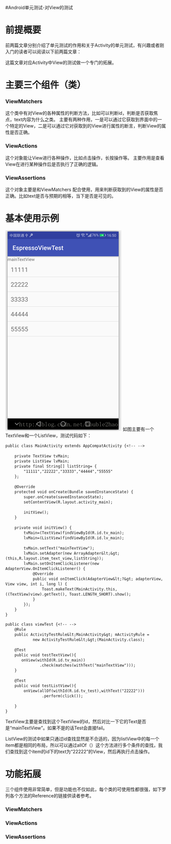 #Android单元测试-对View的测试
# 前提概要

前两篇文章分别介绍了单元测试的作用和关于Activity的单元测试，有兴趣或者刚入门的读者可以阅读以下前两篇文章：    

这篇文章对应Activity中View的测试做一个专门的拓展。

# 主要三个组件（类）

### ViewMatchers

这个类中有对View的各种属性的判断方法，比如可以判断id，判断是否获取焦点，text内容为什么之类。  主要有两种作用，一是可以通过它获取到界面中的一个特定的View，二是可以通过它对获取到的View进行属性的断言，判断View的属性是否正确。

### ViewActions

这个对象能让View进行各种操作，比如点击操作，长按操作等。  主要作用是查看View在进行某种操作后是否执行了正确的逻辑。

### ViewAssertions

这个对象主要是和ViewMatchers 配合使用，用来判断获取到的View的属性是否正确。比如text是否与预期的相等，当下是否是可见的。

# 基本使用示例

<img src="https://raw.githubusercontent.com/Double2hao/xujiajia_blog/main/img/16210039372820.png" alt="这里写图片描述" title="">  如图主要有一个TextView和一个ListView，测试代码如下：

```
public class MainActivity extends AppCompatActivity {<!-- -->

    private TextView tvMain;
    private ListView lvMain;
    private final String[] listString= {
        "11111","22222","33333","44444","55555"
    };

    @Override
    protected void onCreate(Bundle savedInstanceState) {
        super.onCreate(savedInstanceState);
        setContentView(R.layout.activity_main);

        initView();
    }

    private void initView() {
        tvMain=(TextView)findViewById(R.id.tv_main);
        lvMain=(ListView)findViewById(R.id.lv_main);

        tvMain.setText("mainTextView");
        lvMain.setAdapter(new ArrayAdapter&lt;&gt;(this,R.layout.item_text_view,listString));
        lvMain.setOnItemClickListener(new AdapterView.OnItemClickListener() {
            @Override
            public void onItemClick(AdapterView&lt;?&gt; adapterView, View view, int i, long l) {
                Toast.makeText(MainActivity.this, ((TextView)view).getText(), Toast.LENGTH_SHORT).show();
            }
        });
    }
}
```

```
public class viewTest {<!-- -->
    @Rule
    public ActivityTestRule&lt;MainActivity&gt; mActivityRule =
            new ActivityTestRule&lt;&gt;(MainActivity.class);

    @Test
    public void testTextView(){
       onView(withId(R.id.tv_main))
               .check(matches(withText("mainTextView")));
    }

    @Test
    public void testListView(){
        onView(allOf(withId(R.id.tv_test),withText("22222")))
                .perform(click());

    }
}
```

TextView主要是查找到这个TextView的id，然后对比一下它的Text是否是“mainTextView”。如果不是的话Test会直接fail。

ListView的测试中如果只通过id查找显然是不合适的，因为listView中的每一个item都是相同的布局，所以可以通过allOf（）这个方法进行多个条件的查找，我们查找到这个item的id下的text为“22222”的View，然后再执行点击操作。

# 功能拓展

三个组件使用非常简单，但是功能也不仅如此，每个类的可使用性都很强，如下罗列各个方法的Reference的链接供读者参考。

### ViewMatchers



### ViewActions



### ViewAssertions

